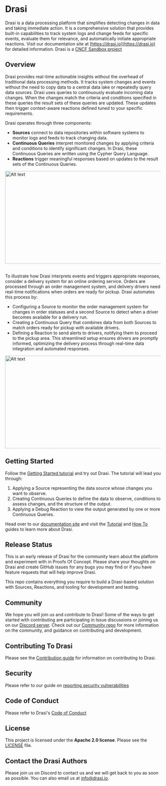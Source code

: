 # Drasi
Drasi is a data processing platform that simplifies detecting changes in data and taking immediate action. It is a comprehensive solution that provides built-in capabilities to track system logs and change feeds for specific events, evaluate them for relevance, and automatically initiate appropriate reactions. Visit our documentation site at [https://drasi.io](https://drasi.io) for detailed information.
Drasi is a [CNCF Sandbox project](https://www.cncf.io/sandbox-projects/)

## Overview
Drasi provides real-time actionable insights without the overhead of traditional data processing methods. It tracks system changes and events without the need to copy data to a central data lake or repeatedly query data sources. Drasi uses queries to continuously evaluate incoming data changes. When the changes match the criteria and conditions specified in these queries the result sets of these queries are updated. These updates then trigger context-aware reactions defined tuned to your specific requirements.

Drasi operates through three components:

*	 **Sources** connect to data repositories within software systems to monitor logs and feeds to track changing data.
*	 **Continuous Queries** interpret monitored changes by applying criteria and conditions to identify significant changes. In Drasi, these Continuous Queries are written using the Cypher Query Language.
*	 **Reactions** trigger meaningful responses based on updates to the result sets of the Continuous Queries.<br>
  
<img src="https://github.com/drasi-project/community/blob/main/images/drasi_components.png" alt="Alt text" width="800" height="300">

<br>To illustrate how Drasi interprets events and triggers appropriate responses, consider a delivery system for an online ordering service. Orders are processed through an order management system, and delivery drivers need real-time notifications when orders are ready for pickup. Drasi automates this process by:<br>

* Configuring a Source to monitor the order management system for changes in order statuses and a second Source to detect when a driver becomes available for a delivery run.
* Creating a Continuous Query that combines data from both Sources to match orders ready for pickup with available drivers.
* Defining a Reaction to send alerts to drivers, notifying them to proceed to the pickup area.
This streamlined setup ensures drivers are promptly informed, optimizing the delivery process through real-time data integration and automated responses.<br>

<img src="https://github.com/drasi-project/community/blob/main/images/curbside_pickup_drasi.png" alt="Alt text" width="800" height="300">


## Getting Started

Follow the [Getting Started tutorial](https://drasi.io/getting-started/) and try out Drasi. The tutorial will lead you through:

1. Applying a Source representing the data source whose changes you want to observe.
2. Creating Continuous Queries to define the data to observe, conditions to assess changes, and the structure of the output.
3. Applying a Debug Reaction to view the output generated by one or more Continuous Queries.

Head over to our [documentation site](https://drasi.io/) and visit the [Tutorial](https://drasi.io/tutorials/) and [How To](https://drasi.io/how-to-guides/) guides to learn more about Drasi.

## Release Status
This is an early release of Drasi for the community learn about the platform and experiment with in Proofs Of Concept. Please share your thoughts on Drasi and create GitHub issues for any bugs you may find or if you have feature requests that will help improve Drasi.

This repo contains everything you require to build a Drasi-based solution with Sources, Reactions, and tooling for development and testing.

## Community
We hope you will join us and contribute to Drasi! Some of the ways to get started with contributing are participating in Issue discussions or joining us on our [Discord server](https://aka.ms/drasidiscord). Check out our [Community repo](https://github.com/drasi-project/community) for more information on the community, and guidance on contributing and development. 

## Contributing To Drasi

Please see the [Contribution guide](https://github.com/drasi-project/drasi-platform/blob/main/CONTRIBUTING.md) for information on contributing to Drasi.

## Security
Please refer to our guide on [reporting security vulnerabilities](https://github.com/drasi-project/drasi-platform/blob/main/SECURITY.md#reporting-security-issues)

## Code of Conduct
Please refer to Drasi's [Code of Conduct](https://github.com/drasi-project/community/blob/main/CODE_OF_CONDUCT.md)

## License
This project is licensed under the **Apache 2.0 license**. Please see the [LICENSE](https://github.com/drasi-project/community/blob/main/LICENSE) file.

## Contact the Drasi Authors
Please join us on Discord to contact us and we will get back to you as soon as possible. You can also email us at info@drasi.io.
